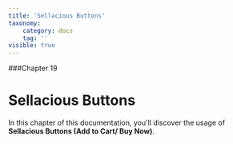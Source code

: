 ```yaml
---
title: 'Sellacious Buttons'
taxonomy:
    category: docs
    tag: ''
visible: true
---
```


###Chapter 19

# Sellacious Buttons

In this chapter of this documentation, you'll discover the usage of **Sellacious Buttons (Add to Cart/ Buy Now)**. 